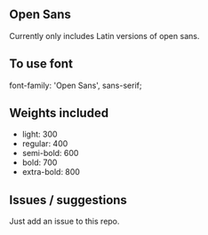 ## Open Sans

Currently only includes Latin versions of open sans.

## To use font

font-family: 'Open Sans', sans-serif;

## Weights included
- light: 300
- regular: 400
- semi-bold: 600
- bold: 700
- extra-bold: 800

## Issues / suggestions

Just add an issue to this repo.

